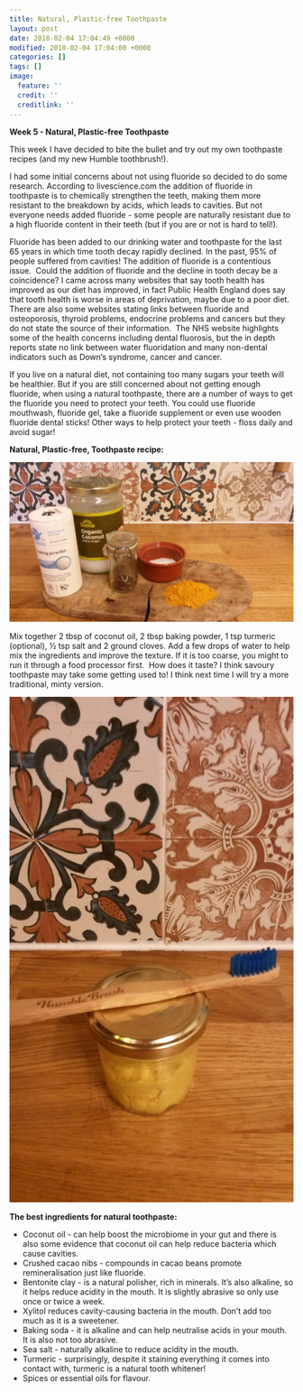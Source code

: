 ```yaml
---
title: Natural, Plastic-free Toothpaste
layout: post
date: 2018-02-04 17:04:49 +0000
modified: 2018-02-04 17:04:00 +0000
categories: []
tags: []
image:
  feature: ''
  credit: ''
  creditlink: ''
---
```

**Week 5 - Natural, Plastic-free Toothpaste**

This week I have decided to bite the bullet and try out my own toothpaste recipes (and my new Humble toothbrush!).

I had some initial concerns about not using fluoride so decided to do some research. According to livescience.com the addition of fluoride in toothpaste is to chemically strengthen the teeth, making them more resistant to the breakdown by acids, which leads to cavities. But not everyone needs added fluoride - some people are naturally resistant due to a high fluoride content in their teeth (but if you are or not is hard to tell!).

Fluoride has been added to our drinking water and toothpaste for the last 65 years in which time tooth decay rapidly declined. In the past, 95% of people suffered from cavities! The addition of fluoride is a contentious issue.  Could the addition of fluoride and the decline in tooth decay be a coincidence? I came across many websites that say tooth health has improved as our diet has improved, in fact Public Health England does say that tooth health is worse in areas of deprivation, maybe due to a poor diet. There are also some websites stating links between fluoride and osteoporosis, thyroid problems, endocrine problems and cancers but they do not state the source of their information.  The NHS website highlights some of the health concerns including dental fluorosis, but the in depth reports state no link between water fluoridation and many non-dental indicators such as Down’s syndrome, cancer and cancer.

If you live on a natural diet, not containing too many sugars your teeth will be healthier. But if you are still concerned about not getting enough fluoride, when using a natural toothpaste, there are a number of ways to get the fluoride you need to protect your teeth. You could use fluoride mouthwash, fluoride gel, take a fluoride supplement or even use wooden fluoride dental sticks! Other ways to help protect your teeth - floss daily and avoid sugar!

**Natural, Plastic-free, Toothpaste recipe:**

![](/uploads/2018/02/04/20180204_161334.jpg "Ingredients")

Mix together 2 tbsp of coconut oil, 2 tbsp baking powder, 1 tsp turmeric (optional), ½ tsp salt and 2 ground cloves. Add a few drops of water to help mix the ingredients and improve the texture. If it is too coarse, you might to run it through a food processor first.  How does it taste? I think savoury toothpaste may take some getting used to! I think next time I will try a more traditional, minty version.

![](/uploads/2018/02/04/20180204_165843-1.jpg)

**The best ingredients for natural toothpaste:**

* Coconut oil - can help boost the microbiome in your gut and there is also some evidence that coconut oil can help reduce bacteria which cause cavities.
* Crushed cacao nibs - compounds in cacao beans promote remineralisation just like fluoride.
* Bentonite clay - is a natural polisher, rich in minerals. It’s also alkaline, so it helps reduce acidity in the mouth. It is slightly abrasive so only use once or twice a week.
* Xylitol reduces cavity-causing bacteria in the mouth. Don’t add too much as it is a sweetener.
* Baking soda - it is alkaline and can help neutralise acids in your mouth. It is also not too abrasive.
* Sea salt - naturally alkaline to reduce acidity in the mouth.
* Turmeric - surprisingly, despite it staining everything it comes into contact with, turmeric is a natural tooth whitener!
* Spices or essential oils for flavour.